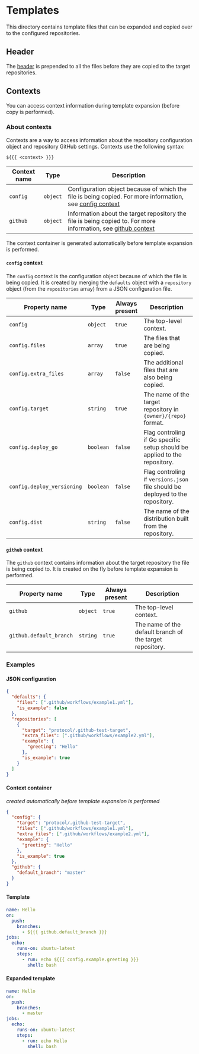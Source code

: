 # Templates

This directory contains template files that can be expanded and copied over to the configured repositories.

## Header

The [header](header.yml) is prepended to all the files before they are copied to the target repositories.

## Contexts

You can access context information during template expansion (before copy is performed).

### About contexts

Contexts are a way to access information about the repository configuration object and repository GitHub settings. Contexts use the following syntax:

```
${{{ <context> }}}
```

| Context name | Type | Description |
| --- | --- | --- |
| `config` | `object` | Configuration object because of which the file is being copied. For more information, see [config context](#config-context) |
| `github` | `object` | Information about the target repository the file is being copied to. For more information, see [github context](#github-context) |

The context container is generated automatically before template expansion is performed.

#### `config` context

The `config` context is the configuration object because of which the file is being copied. It is created by merging the `defaults` object with a `repository` object (from the `repositories` array) from a JSON configuration file.

| Property name | Type | Always present | Description |
| --- | --- | --- | --- |
| `config` | `object` | `true` | The top-level context. | true |
| `config.files` | `array` | `true` | The files that are being copied. |
| `config.extra_files` | `array` | `false` | The additional files that are also being copied. |
| `config.target` | `string` | `true` | The name of the target repository in `{owner}/{repo}` format. |
| `config.deploy_go` | `boolean` | `false` | Flag controling if Go specific setup should be applied to the repository. |
| `config.deploy_versioning` | `boolean` | `false` | Flag controling if `versions.json` file should be deployed to the repository. |
| `config.dist` | `string` | `false` | The name of the distribution built from the repository. |

#### `github` context

The `github` context contains information about the target repository the file is being copied to. It is created on the fly before template expansion is performed.

| Property name | Type | Always present | Description |
| --- | --- | --- | --- |
| `github` | `object` | `true` | The top-level context. |
| `github.default_branch` | `string` | `true` | The name of the default branch of the target repository. |

### Examples

#### JSON configuration

```json
{
  "defaults": {
    "files": [".github/workflows/example1.yml"],
    "is_example": false
  },
  "repositories": [
    {
      "target": "protocol/.github-test-target",
      "extra_files": [".github/workflows/example2.yml"],
      "example": {
        "greeting": "Hello"
      },
      "is_example": true
    }
  ]
}
```

#### Context container

*created automatically before template expansion is performed*

```json
{
  "config": {
    "target": "protocol/.github-test-target",
    "files": [".github/workflows/example1.yml"],
    "extra_files": [".github/workflows/example2.yml"],
    "example": {
      "greeting": "Hello"
    },
    "is_example": true
  },
  "github": {
    "default_branch": "master"
  }
}
```

#### Template

```yaml
name: Hello
on:
  push:
    branches:
      - ${{{ github.default_branch }}}
jobs:
  echo:
    runs-on: ubuntu-latest
    steps:
      - run: echo ${{{ config.example.greeting }}}
        shell: bash
```

#### Expanded template

```yaml
name: Hello
on:
  push:
    branches:
      - master
jobs:
  echo:
    runs-on: ubuntu-latest
    steps:
      - run: echo Hello
        shell: bash
```
